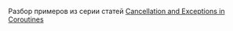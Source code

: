 Разбор примеров из серии статей [Cancellation and Exceptions in Coroutines](https://medium.com/androiddevelopers/coroutines-first-things-first-e6187bf3bb21) 